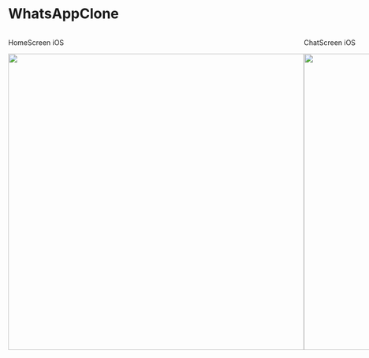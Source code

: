# WhatsAppClone

<div style="display: flex;">
  <div>
    <p>HomeScreen iOS</p>
    <img height="600" src="https://i.ibb.co/x1dTThh/Simulator-Screen-Shot-i-Phone-12-Pro-Max-2020-12-02-at-11-59-05.png">
  </div>
  
  <div>
    <p>ChatScreen iOS</p>
    <img height="600" src="https://i.ibb.co/4KQWmtB/Simulator-Screen-Shot-i-Phone-12-Pro-Max-2020-12-02-at-11-59-17.png">
  </div>
  
  <div>
    <p>ChatScreen iOS</p>
    <img height="600" src="https://i.ibb.co/3dKx4m9/Simulator-Screen-Shot-i-Phone-12-Pro-Max-2020-12-02-at-11-59-26.png">
  </div>
 
</div>
